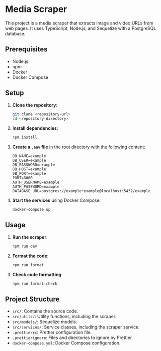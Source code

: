 
# Media Scraper

This project is a media scraper that extracts image and video URLs from web pages. It uses TypeScript, Node.js, and Sequelize with a PostgreSQL database.

## Prerequisites

- Node.js
- npm
- Docker
- Docker Compose

## Setup

1. **Clone the repository**:
   ```bash
   git clone <repository-url>
   cd <repository-directory>
   ```

2. **Install dependencies**:
   ```bash
   npm install
   ```

3. **Create a `.env` file** in the root directory with the following content:
   ```env
   DB_NAME=example
   DB_USER=example
   DB_PASSWORD=example
   DB_HOST=example
   DB_PORT=example
   PORT=8000
   AUTH_USERNAME=example
   AUTH_PASSWORD=example
   DATABASE_URL=postgres://example:example@localhost:5432/example
   ```

4. **Start the services** using Docker Compose:
   ```bash
   docker-compose up
   ```

## Usage

1. **Run the scraper**:
   ```bash
   npm run dev
   ```

2. **Format the code**:
   ```bash
   npm run format
   ```

3. **Check code formatting**:
   ```bash
   npm run format:check
   ```

## Project Structure

- `src/`: Contains the source code.
- `src/utils/`: Utility functions, including the scraper.
- `src/models/`: Sequelize models.
- `src/services/`: Service classes, including the scraper service.
- `.prettierrc`: Prettier configuration file.
- `.prettierignore`: Files and directories to ignore by Prettier.
- `docker-compose.yml`: Docker Compose configuration.



